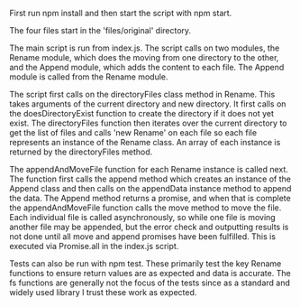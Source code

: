 First run npm install and then start the script with npm start.

The four files start in the 'files/original' directory.

The main script is run from index.js. The script calls on two modules, the Rename module, which does the moving from one directory to the other, and the Append module, which adds the content to each file. The Append module is called from the Rename module.

The script first calls on the directoryFiles class method in Rename. This takes arguments of the current directory and new directory. It first calls on the doesDirectoryExist function to create the directory if it does not yet exist. The directoryFiles function then iterates over the current directory to get the list of files and calls 'new Rename' on each file so each file represents an instance of the Rename class. An array of each instance is returned by the directoryFiles method.

The appendAndMoveFile function for each Rename instance is called next. The function first calls the append method  which creates an instance of the Append class and then calls on the appendData instance method to append the data. The Append method returns a promise, and when that is complete the appendAndMoveFile function calls the move method to move the file. Each individual file is called asynchronously, so while one file is moving another file may be appended, but the error check and outputting results is not done until all move and append promises have been fulfilled. This is executed via Promise.all in the index.js script.

 Tests can also be run with npm test. These primarily test the key Rename functions to ensure return values are as expected and data is accurate. The fs functions are generally not the focus of the tests since as a standard and widely used library I trust these work as expected.
